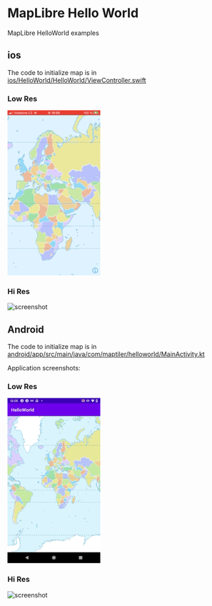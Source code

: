 # MapLibre Hello World

MapLibre HelloWorld examples

## ios

The code to initialize map is in [ios/HelloWorld/HelloWorld/ViewController.swift](ios/HelloWorld/HelloWorld/ViewController.swift)

### Low Res

![screenshot](maplibre-hello-world-ios.gif "screen shot")

### Hi Res

![screenshot](maplibre-hello-world-ios-hires.gif "screen shot")

## Android

The code to initialize map is in [android/app/src/main/java/com/maptiler/helloworld/MainActivity.kt](android/app/src/main/java/com/maptiler/helloworld/MainActivity.kt)

Application screenshots:

### Low Res

![screenshot](maplibre-hello-world-android.gif "screen shot")

### Hi Res

![screenshot](maplibre-hello-world-android-hires.gif "screen shot")